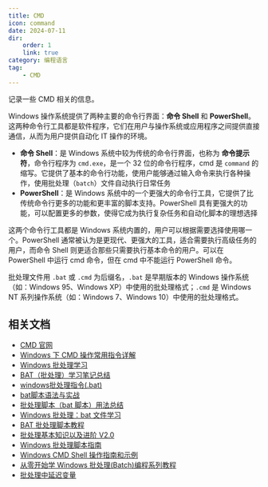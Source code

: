 ```yaml
---
title: CMD
icon: command
date: 2024-07-11
dir:
    order: 1
    link: true
category: 编程语言
tag:
    - CMD
---
```


记录一些 CMD 相关的信息。

<!-- more -->

Windows 操作系统提供了两种主要的命令行界面：**命令 Shell** 和 **PowerShell**。这两种命令行工具都是软件程序，它们在用户与操作系统或应用程序之间提供直接通信，从而为用户提供自动化 IT 操作的环境。

- **命令 Shell**：是 Windows 系统中较为传统的命令行界面，也称为 **命令提示符**，命令行程序为 `cmd.exe`，是一个 32 位的命令行程序，cmd 是 `command` 的缩写。它提供了基本的命令行功能，使用户能够通过输入命令来执行各种操作，使用批处理（`batch`）文件自动执行日常任务
- **PowerShell**：是 Windows 系统中的一个更强大的命令行工具，它提供了比传统命令行更多的功能和更丰富的脚本支持。PowerShell 具有更强大的功能，可以配置更多的参数，使得它成为执行复杂任务和自动化脚本的理想选择

这两个命令行工具都是 Windows 系统内置的，用户可以根据需要选择使用哪一个。PowerShell 通常被认为是更现代、更强大的工具，适合需要执行高级任务的用户，而命令 Shell 则更适合那些只需要执行基本命令的用户。可以在 PowerShell 中运行 cmd 命令，但在 cmd 中不能运行 PowerShell 命令。

批处理文件用 `.bat` 或 `.cmd` 为后缀名，`.bat` 是早期版本的 Windows 操作系统（如：Windows 95、Windows XP）中使用的批处理格式；`.cmd` 是 Windows NT 系列操作系统（如：Windows 7、Windows 10）中使用的批处理格式。

## 相关文档

- [CMD 官网](https://learn.microsoft.com/zh-cn/windows-server/administration/windows-commands/windows-commands)
- [Windows 下 CMD 操作常用指令详解](https://zhuanlan.zhihu.com/p/687626530)
- [Windows 批处理学习](https://blog.51cto.com/akudy/category2.html)
- [BAT（批处理）学习笔记总结](https://zhuanlan.zhihu.com/p/523558706)
- [windows批处理指令(.bat)](https://www.zhihu.com/column/c_1538489550271193088)
- [bat脚本语法与实战](https://blog.csdn.net/weixin_47465999/article/details/130704447)
- [批处理脚本（bat 脚本）用法总结](https://blog.csdn.net/hfy1237/article/details/130123285)
- [Windows 批处理：bat 文件学习](https://blog.csdn.net/baomingshu/article/details/136365867)
- [BAT 批处理脚本教程](https://www.cnblogs.com/YangGC/p/6345551.html)
- [批处理基本知识以及进阶 V2.0](https://www.cnblogs.com/YangGC/p/6380216.html)
- [Windows 批处理脚本指南](https://steve-jansen.github.io/guides/windows-batch-scripting/index.html)
- [Windows CMD Shell 操作指南和示例](https://ss64.com/nt/syntax.html)
- [从零开始学 Windows 批处理(Batch)编程系列教程](https://mp.weixin.qq.com/s/3P0LJ-mpZBJqNhuLGpOpXg)
- [批处理中延迟变量](https://blog.51cto.com/u_15170706/6308452)
